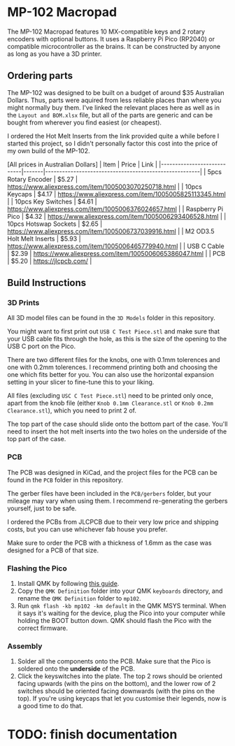 # MP-102 Macropad

The MP-102 Macropad features 10 MX-compatible keys and 2 rotary encoders with optional buttons. It uses a Raspberry Pi Pico (RP2040) or compatible microcontroller as the brains. It can be constructed by anyone as long as you have a 3D printer.

## Ordering parts

The MP-102 was designed to be built on a budget of around $35 Australian Dollars. Thus, parts were aquired from less reliable places than where you might normally buy them. I've linked the relevant places here as well as in the `Layout and BOM.xlsx` file, but all of the parts are generic and can be bought from wherever you find easiest (or cheapest).

I ordered the Hot Melt Inserts from the link provided quite a while before I started this project, so I didn't personally factor this cost into the price of my own build of the MP-102.

[All prices in Australian Dollars]
| Item                       | Price | Link                                                  |
|----------------------------|-------|-------------------------------------------------------|
| 5pcs Rotary Encoder        | $5.27 | https://www.aliexpress.com/item/1005003070250718.html |
| 10pcs Keycaps              | $4.17 | https://www.aliexpress.com/item/1005005825113345.html |
| 10pcs Key Switches         | $4.61 | https://www.aliexpress.com/item/1005006376024657.html |
| Raspberry Pi Pico          | $4.32 | https://www.aliexpress.com/item/1005006293406528.html |
| 10pcs Hotswap Sockets      | $2.65 | https://www.aliexpress.com/item/1005006737039916.html |
| M2 OD3.5 Holt Melt Inserts | $5.93 | https://www.aliexpress.com/item/1005006465779940.html |
| USB C Cable                | $2.39 | https://www.aliexpress.com/item/1005006065386047.html |
| PCB                        | $5.20 | https://jlcpcb.com/                                   |


## Build Instructions

### 3D Prints

All 3D model files can be found in the `3D Models` folder in this repository.

You might want to first print out `USB C Test Piece.stl` and make sure that your USB cable fits through the hole, as this is the size of the opening to the USB C port on the Pico.

There are two different files for the knobs, one with 0.1mm tolerences and one with 0.2mm tolerences. I recommend printing both and choosing the one which fits better for you. You can also use the horizontal expansion setting in your slicer to fine-tune this to your liking.

All files (excluding `USC C Test Piece.stl`) need to be printed only once, apart from the knob file (either `Knob 0.1mm Clearance.stl` or `Knob 0.2mm Clearance.stl`), which you need to print 2 of.

The top part of the case should slide onto the bottom part of the case. You'll need to insert the hot melt inserts into the two holes on the underside of the top part of the case. 

### PCB

The PCB was designed in KiCad, and the project files for the PCB can be found in the `PCB` folder in this repository.

The gerber files have been included in the `PCB/gerbers` folder, but your mileage may vary when using them. I recommend re-generating the gerbers yourself, just to be safe.

I ordered the PCBs from JLCPCB due to their very low price and shipping costs, but you can use whichever fab house you prefer.

Make sure to order the PCB with a thickness of 1.6mm as the case was designed for a PCB of that size.

### Flashing the Pico

1. Install QMK by following [this guide](https://docs.qmk.fm/newbs_getting_started).
2. Copy the `QMK Definition` folder into your QMK `keyboards` directory, and rename the `QMK Definition` folder to `mp102`.
3. Run `qmk flash -kb mp102 -km default` in the QMK MSYS terminal. When it says it's waiting for the device, plug the Pico into your computer while holding the BOOT button down. QMK should flash the Pico with the correct firmware.

### Assembly

1. Solder all the components onto the PCB. Make sure that the Pico is soldered onto the **underside** of the PCB.
2. Click the keyswitches into the plate. The top 2 rows should be oriented facing upwards (with the pins on the bottom), and the lower row of 2 switches should be oriented facing downwards (with the pins on the top). If you're using keycaps that let you customise their legends, now is a good time to do that.


# TODO: finish documentation